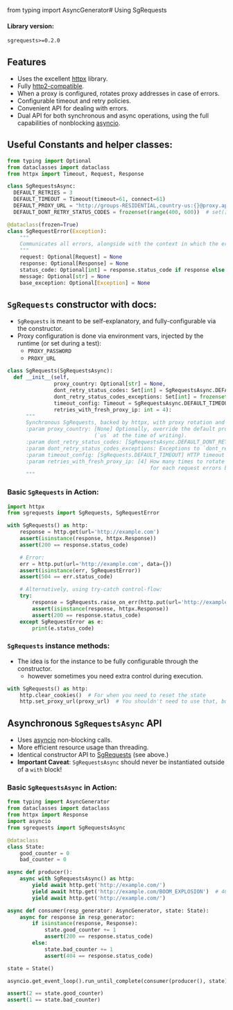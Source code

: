from typing import AsyncGenerator# Using SgRequests

#### Library version:

```
sgrequests>=0.2.0
```

## Features

- Uses the excellent [httpx](https://www.python-httpx.org/) library.
- Fully [http2-compatible](https://en.wikipedia.org/wiki/HTTP/2).
- When a proxy is configured, rotates proxy addresses in case of errors.
- Configurable timeout and retry policies.
- Convenient API for dealing with errors.
- Dual API for both synchronous and async operations, using the full capabilities of nonblocking [asyncio](https://docs.python.org/3.8/library/asyncio.html).

## Useful Constants and helper classes:

```python
from typing import Optional
from dataclasses import dataclass
from httpx import Timeout, Request, Response

class SgRequestsAsync:
  DEFAULT_RETRIES = 3
  DEFAULT_TIMEOUT = Timeout(timeout=61, connect=61)
  DEFAULT_PROXY_URL = "http://groups-RESIDENTIAL,country-us:{}@proxy.apify.com:8000/"
  DEFAULT_DONT_RETRY_STATUS_CODES = frozenset(range(400, 600))  # set([400, 401, ..., 599])

@dataclass(frozen=True)
class SgRequestError(Exception):
    """
    Communicates all errors, alongside with the context in which the error was made.
    """
    request: Optional[Request] = None
    response: Optional[Response] = None
    status_code: Optional[int] = response.status_code if response else None
    message: Optional[str] = None
    base_exception: Optional[Exception] = None
```

## `SgRequests` constructor with docs:

- `SgRequests` is meant to be self-explanatory, and fully-configurable via the constructor.
- Proxy configuration is done via environment vars, injected by the runtime (or set during a test):
  - `PROXY_PASSWORD`
  - `PROXY_URL`

```python
class SgRequests(SgRequestsAsync):
  def __init__(self,
               proxy_country: Optional[str] = None,
               dont_retry_status_codes: Set[int] = SgRequestsAsync.DEFAULT_DONT_RETRY_STATUS_CODES,
               dont_retry_status_codes_exceptions: Set[int] = frozenset(),
               timeout_config: Timeout = SgRequestsAsync.DEFAULT_TIMEOUT,
               retries_with_fresh_proxy_ip: int = 4):
      """
      Synchronous SgRequests, backed by httpx, with proxy rotation and lots of customization.
      :param proxy_country: [None] Optionally, override the default proxy 2-letter country code
                            (`us` at the time of writing).
      :param dont_retry_status_codes: [SgRequestsAsync.DEFAULT_DONT_RETRY_STATUS_CODES] Skip retries for these status codes.
      :param dont_retry_status_codes_exceptions: Exceptions to `dont_retry_status_codes`. Defaults to an empty set.
      :param timeout_config: [SgRequests.DEFAULT_TIMEOUT] HTTP timeout configuration. See `httpx`'s Timeout object.
      :param retries_with_fresh_proxy_ip: [4] How many times to rotate proxy IPs on errors,
                                              for each request errors before giving up?
      """
```

### Basic `SgRequests` in Action:

```python
import httpx
from sgrequests import SgRequests, SgRequestError

with SgRequests() as http:
    response = http.get(url='http://example.com')
    assert(isinstance(response, httpx.Response))
    assert(200 == response.status_code)

    # Error:
    err = http.put(url='http://example.com', data={})
    assert(isinstance(err, SgRequestError))
    assert(504 == err.status_code)

    # Alternatively, using try-catch control-flow:
    try:
        response = SgRequests.raise_on_err(http.put(url='http://example.com', data={}))
        assert(isinstance(response, httpx.Response))
        assert(200 == response.status_code)
    except SgRequestError as e:
        print(e.status_code)

```

### `SgRequests` instance methods:

- The idea is for the instance to be fully configurable through the constructor.
  - however sometimes you need extra control during execution.

```python
with SgRequests() as http:
    http.clear_cookies()  # For when you need to reset the state
    http.set_proxy_url(proxy_url)  # You shouldn't need to use that, but it changes the proxy url, and refreshes the session.
```

## Asynchronous `SgRequestsAsync` API

- Uses [asyncio](https://docs.python.org/3.8/library/asyncio.html) non-blocking calls.
- More efficient resource usage than threading.
- Identical constructor API to [SgRequests](#sgrequests-constructor-with-docs) (see above.)
- **Important Caveat**: `SgRequestsAsync` should never be instantiated outside of a `with` block!

### Basic `SgRequestsAsync` in Action:

```python
from typing import AsyncGenerator
from dataclasses import dataclass
from httpx import Response
import asyncio
from sgrequests import SgRequestsAsync

@dataclass
class State:
    good_counter = 0
    bad_counter = 0

async def producer():
    async with SgRequestsAsync() as http:
        yield await http.get('http://example.com/')
        yield await http.get('http://example.com/BOOM_EXPLOSION')  # 404 Error!
        yield await http.get('http://example.com/')

async def consumer(resp_generator: AsyncGenerator, state: State):
    async for response in resp_generator:
        if isinstance(response, Response):
            state.good_counter += 1
            assert(200 == response.status_code)
        else:
            state.bad_counter += 1
            assert(404 == response.status_code)

state = State()

asyncio.get_event_loop().run_until_complete(consumer(producer(), state))

assert(2 == state.good_counter)
assert(1 == state.bad_counter)
```
